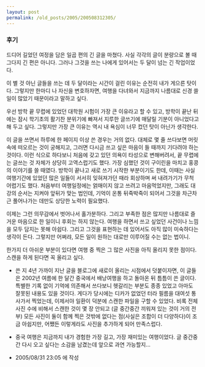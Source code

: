 ```yaml
---
layout: post
permalink: /old_posts/2005/200508312305/
---
```


### 후기


   드디어 길었던 여정을 담은 일곱 편의 긴 글을 마쳤다. 사실 각각의 글이 분량으로 볼 때 그다지 긴 편은 아니다. 그러나 그것을 쓰는 나에게 있어서는 두 달이 넘는 긴 작업이었다.

   이 별 것 아닌 글들을 쓰는 데 두 달이라는 시간이 걸린 이유는 순전히 내가 게으른 탓이다. 그렇지만 한마디 나 자신을 변호하자면, 여행을 다녀와서 지금까지 나름대로 신경 쓸 일이 많았기 때문이라고 말하고 싶다.

   우선 방학 끝 무렵에 있었던 대학원 시험이 가장 큰 이유라고 할 수 있고, 방학이 끝난 뒤에는 잠시 학기초의 활기찬 분위기에 빠져서 지루한 글쓰기에 매달릴 기분이 아니었다고 해 두고 싶다. 그렇지만 가장 큰 이유는 역시 내 욕심이 너무 컸던 탓이 아닌가 생각한다.

   이 글을 쓰면서 하루에 한 페이지 이상 쓴 경우는 거의 없다. 대체로 몇 줄 쓰다보면 머릿속에 떠오르는 것이 궁해지고, 그러면 다시금 쓰고 싶은 마음이 들 때까지 기다려야 하는 것이다. 이런 식으로 하다보니 처음에 갖고 있던 의욕이 타성으로 변해버려서, 끝 무렵에는 글쓰는 것 자체가 상당히 고역스럽기도 했다. 가장 심했던 것이 구이린을 마치고 홍콩의 이야기를 쓸 때였다. 방학이 끝나고 새로 쓰기 시작한 부분이기도 한데, 이때는 사실 여행기간에 있었던 많은 일들이 서서히 잊혀져가던 때라 회상하며 써 내려가기가 무척 어렵기도 했다. 처음부터 여행일정에는 얽매이지 않고 쓰려고 마음먹었지만, 그래도 대강의 순서는 지켜야 앞뒤가 맞는 법인데, 기억이 온통 뒤죽박죽이 되어서 그것을 차근차근 풀어나가는 데만도 상당한 노력이 필요했다.

   이제는 그런 의무감에서 벗어나서 홀가분하다. 그리고 부족한 점은 많지만 나름대로 즐거운 마음으로 한 일이니 후회는 하지 않는다. 여행을 하면서 쓰고 싶었던 사건이나 느낌을 모두 담지는 못해 아쉽다. 그리고 그것을 표현하는 데 있어서도 아직 많이 미숙하다는 생각이 든다. 그렇지만 어쩌랴, 모든 일이 원하는 대로만 이루어질 수는 없는 법이니.

   한가지 더 아쉬운 부분이 있다면 여행 중 찍은 그 많은 사진을 아직 올리지 못한 점이다. 스캔을 하게 된다면 꼭 올리고 싶다.


* 쓴 지 4년 가까이 지난 글을 블로그에 새로이 올리는 시점에서 덧붙이자면, 이 글들은 2002년 여름에 한 달간 중국에서 배낭여행을 하고 돌아온 뒤 틈틈이 쓴 글이다. 특별한 기록 없이 기억에 의존해서 쓰다보니 헷갈리는 부분도 종종 있었고 아마도 잘못된 내용도 있을 것이다. 게다가 당시에는 디카가 없었던 터라 필름을 대여섯 통 사가서 찍었는데, 이제서야 일환이 덕분에 스캔한 파일을 구할 수 있었다. 비록 전체 사진 수에 비해서 스캔한 것이 몇 장 안되고 (글 중간중간 끼워져 있는 것이 거의 전부) 모든 사진이 둘이 함께 찍은 것밖에 없다는 점(사실은 조합이 더 다양하다)이 조금 아쉽지만, 어쨌든 이렇게라도 사진을 추가하게 되어 만족스럽다.

* 중국 여행은 지금까지 내가 경험한 가장 길고, 가장 재미있는 여행이었다. 글 중간중간 다시 오고 싶다는 소감을 남겼는데 앞으로 과연 가능할지... 




- 2005/08/31 23:05 에 작성